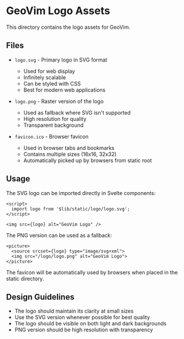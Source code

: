 # GeoVim Logo Assets

This directory contains the logo assets for GeoVim.

## Files

- `logo.svg` - Primary logo in SVG format
  - Used for web display
  - Infinitely scalable
  - Can be styled with CSS
  - Best for modern web applications

- `logo.png` - Raster version of the logo
  - Used as fallback where SVG isn't supported
  - High resolution for quality
  - Transparent background

- `favicon.ico` - Browser favicon
  - Used in browser tabs and bookmarks
  - Contains multiple sizes (16x16, 32x32)
  - Automatically picked up by browsers from static root

## Usage

The SVG logo can be imported directly in Svelte components:

```svelte
<script>
  import logo from '$lib/static/logo/logo.svg';
</script>

<img src={logo} alt="GeoVim Logo" />
```

The PNG version can be used as a fallback:

```svelte
<picture>
  <source srcset={logo} type="image/svg+xml">
  <img src="/logo/logo.png" alt="GeoVim Logo">
</picture>
```

The favicon will be automatically used by browsers when placed in the static directory.

## Design Guidelines

- The logo should maintain its clarity at small sizes
- Use the SVG version whenever possible for best quality
- The logo should be visible on both light and dark backgrounds
- PNG version should be high resolution with transparency 
